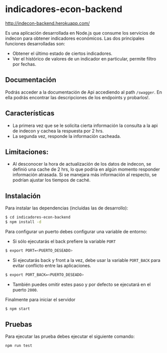 # indicadores-econ-backend

http://indecon-backend.herokuapp.com/

Es una aplicación desarrollada en Node.js que consume los servicios de indecon para obtener indicadores económicos. Las dos principales funciones desarrolladas son:
  - Obtener el último estado de ciertos indicadores.
  - Ver el histórico de valores de un indicador en particular, permite filtro por fechas.
  
## Documentación
Podrás acceder a la documentación de Api accediendo al path ```/swagger```. En ella podrás encontrar las descripciones de los endpoints y probarlos!.

## Características
  - La primera vez que se le solicita cierta información la consulta a la api de indecon y cachea la respuesta por 2 hrs.
  - La segunda vez, responde la información cacheada.

## Limitaciones:
  - Al desconocer la hora de actualización de los datos de indecon, se definió una cache de 2 hrs, lo que podría en algún momento responder información atrasada. Si se manejara más información al respecto, se podrían ajustar los tiempos de caché.


## Instalación

Para instalar las dependencias (incluídas las de desarrollo):

```sh
$ cd indicadores-econ-backend
$ npm install -d
```
Para configurar un puerto debes configurar una variable de entorno:
  - Si sólo ejecutarás el back prefiere la variable ```PORT``` 
```sh
$ export PORT=<PUERTO_DESEADO>
```
  - Si ejecutarás back y front a la vez, debe usar la variable ```PORT_BACK``` para evitar conflicto entre las aplicaciones.
```sh
$ export PORT_BACK=<PUERTO_DESEADO>
```
  - También puedes omitir estes paso y por defecto se ejecutará en el puerto ```2000```.

Finalmente para iniciar el servidor
```sh
$ npm start
```

## Pruebas
Para ejecutar las prueba debes ejecutar el siguiente comando:
```sh
npm run test
```

